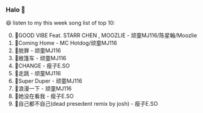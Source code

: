 

### Halo 👋

😄 listen to my this week song list of top 10:

0. 🌈GOOD VIBE Feat. STARR CHEN , MOOZLIE - 顽童MJ116/陈星翰/Moozlie
1. 🌈Coming Home - MC Hotdog/顽童MJ116
2. 🌈脱罪 - 顽童MJ116
3. 🌈敞篷车 - 顽童MJ116
4. 🌈CHANGE - 瘦子E.SO
5. 🌈走跳 - 顽童MJ116
6. 🌈Super Duper - 顽童MJ116
7. 🌈浪漫一下 - 顽童MJ116
8. 🌈她没在看我 - 瘦子E.SO
9. 🌈自己都不自己(dead presedent remix by josh) - 瘦子E.SO

